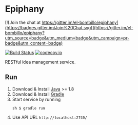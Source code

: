 # Epiphany

[![Join the chat at https://gitter.im/el-bombillo/epiphany](https://badges.gitter.im/Join%20Chat.svg)](https://gitter.im/el-bombillo/epiphany?utm_source=badge&utm_medium=badge&utm_campaign=pr-badge&utm_content=badge)

[![Build Status](https://travis-ci.org/el-bombillo/epiphany.svg)](https://travis-ci.org/el-bombillo/epiphany)
[![codecov.io](https://codecov.io/github/el-bombillo/epiphany/coverage.svg?branch=master)](https://codecov.io/github/el-bombillo/epiphany?branch=master)

RESTful idea management service. 

## Run

1. Download & Install [Java](http://www.oracle.com/technetwork/java/javase/downloads/) >= 1.8
2. Download & Install [Gradle](http://gradle.org/)
3. Start service by running 
   ```
   sh $ gradle run
   ```
4. Use API URL `http://localhost:2740/`